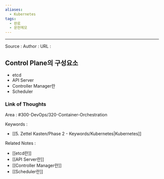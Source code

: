 ```yaml
---
aliases:
  - Kubernetes
tags:
  - 완료
  - 문헌메모
---
```



---


Source :
Author : 
URL :

## Control Plane의 구성요소
- etcd
- API Server
- Controller Manager란
- Scheduler


### Link of Thoughts
Area : #300-DevOps/320-Container-Orchestration 

Keywords :
- [[5. Zettel Kasten/Phase 2 - Keywords/Kubernetes|Kubernetes]]

Related Notes : 
- [[etcd란]]
- [[API Server란]]
- [[Controller Manager란]]
- [[Scheduler란]]
